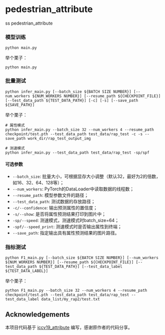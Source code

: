 # pedestrian_attribute
ss pedestrian_attribute

### 模型训练
```shell
python main.py 
```

举个栗子：
```shell
python main.py 
```

### 批量测试
```shell
python infer_main.py [--batch_size ${BATCH SIZE NUMBER}] [--num_workers ${NUM_WORKERS NUMBER}] [--resume_path ${CHECKPOINT_FILE}] [--test_data_path ${TEST_DATA_PATH}] [-c] [-s] [--save_path ${SAVE_PATH}]
```

举个栗子：
```shell
# 属性模式
python infer_main.py --batch_size 32 --num_workers 4 --resume_path checkpoint/test.pth --test_data_path test_data/rap_test -c -s --save_path work_dir/rap_test_output_img

# 测速模式
python infer_main.py --test_data_path test_data/rap_test -sp/spf
```

#### 可选参数
- `--batch_size`: 批量大小，可根据显存大小调整（默认32，最好为2的倍数，如16、32、64、128等）；
- `--num_workers`: PyTorch的DataLoader中读取数据的线程数；
- `--resume_path`: 模型参数文件的路径；
- `--test_data_path`: 测试数据的存放路径；
- `-c/--confidence`: 输出预测属性的置信度；
- `-s/--show`: 是否将属性预测结果打印到图片中；
- `-sp/--speed`: 测速模式，测速模式时batch_size=64；
- `-spf/--speed_print`: 测速模式时是否输出属性到终端；
- `--save_path`: 指定输出具有属性预测结果的图片路径。

### 指标测试
```shell
python F1_main.py [--batch_size ${BATCH SIZE NUMBER}] [--num_workers ${NUM_WORKERS NUMBER}] [--resume_path ${CHECKPOINT_FILE}] [--test_data_path ${TEST_DATA_PATH}] [--test_data_label ${TEST_DATA_LABEL}]
```

举个栗子：
```shell
python F1_main.py --batch_size 32 --num_workers 4 --resume_path checkpoint/test.pth --test_data_path test_data/rap_test --test_data_label data_list/my_rap2/test.txt
```

## Acknowledgements
本项目代码基于 [iccv19_attribute](https://github.com/chufengt/iccv19_attribute) 编写，感谢原作者的代码分享。 
